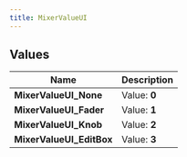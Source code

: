 ```yaml
---
title: MixerValueUI
---
```


## Values

| Name | Description |
| ---- | ----------- |
| **MixerValueUI\_None** | Value: **0** |
| **MixerValueUI\_Fader** | Value: **1** |
| **MixerValueUI\_Knob** | Value: **2** |
| **MixerValueUI\_EditBox** | Value: **3** |


